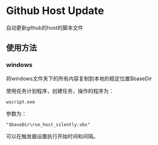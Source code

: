 # Github Host Update

自动更新github的host的脚本文件

## 使用方法

### windows

将windows文件夹下的所有内容复制到本地的稳定位置$baseDir

使用任务计划程序，创建任务，操作的程序为：

```
wscript.exe
```

参数为：

```
"$baseDir\run_host_silently.vbs"
```
可以在触发器设置执行开始时间和间隔。